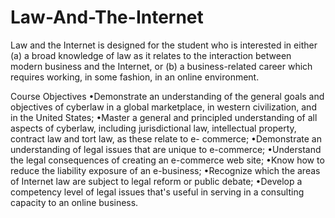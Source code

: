 # Law-And-The-Internet

Law and the Internet is designed for the student who is interested in either (a) a broad knowledge of law as it relates to the interaction between modern business and the Internet, or (b) a business-related career which requires working, in some fashion, in an online environment.

Course Objectives
•Demonstrate an understanding of the general goals and objectives of cyberlaw in a global marketplace, in western civilization, and in the United States; 
•Master a general and principled understanding of all aspects of cyberlaw, including jurisdictional law, intellectual property, contract law and tort law, as these relate to e- commerce; 
•Demonstrate an understanding of legal issues that are unique to e-commerce;
•Understand the legal consequences of creating an e-commerce web site; 
•Know how to reduce the liability exposure of an e-business; 
•Recognize which the areas of Internet law are subject to legal reform or public debate;
•Develop a competency level of legal issues that's useful in serving in a consulting capacity to an online business. 

